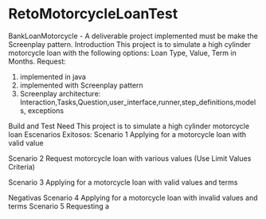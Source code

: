 # RetoMotorcycleLoanTest
BankLoanMotorcycle - A deliverable project implemented must be make the Screenplay pattern.
Introduction
This project is to simulate a high cylinder motorcycle loan with the following options: Loan Type, Value, Term in Months.
Request:
1. implemented in java
2. implemented with Screenplay pattern
3. Screenplay architecture: Interaction,Tasks,Question,user_interface,runner,step_definitions,models,
   exceptions

Build and Test
Need
This project is to simulate a high cylinder motorcycle loan
Escenarios Exitosos:
Scenario 1
Applying for a motorcycle loan with valid value

Scenario 2
Request motorcycle loan with various values (Use Limit Values Criteria)

Scenario 3
Applying for a motorcycle loan with valid values and terms

Negativas
Scenario 4
Applying for a motorcycle loan with invalid values and terms
Scenario 5
Requesting a
